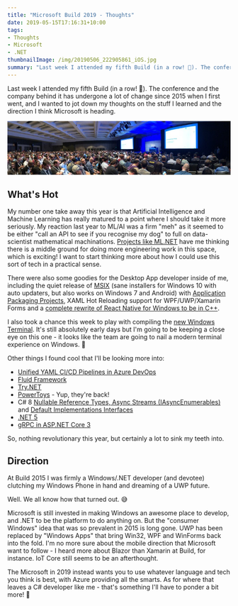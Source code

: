 ```yaml
---
title: "Microsoft Build 2019 - Thoughts"
date: 2019-05-15T17:16:31+10:00
tags:
- Thoughts
- Microsoft
- .NET
thumbnailImage: /img/20190506_222905861_iOS.jpg
summary: "Last week I attended my fifth Build (in a row! 🤯). The conference and the company behind it has undergone a lot of change since 2015 when I first went, and I wanted to jot down my thoughts on the stuff I learned and the direction I think Microsoft is heading."
---
```

Last week I attended my fifth Build (in a row! 🤯). The conference and the company behind it has undergone a lot of change since 2015 when I first went, and I wanted to jot down my thoughts on the stuff I learned and the direction I think Microsoft is heading.

![Build 2019 Session](/img/20190506_222905861_iOS.jpg)

## What's Hot

My number one take away this year is that Artificial Intelligence and Machine Learning has really matured to a point where I should take it more seriously. My reaction last year to ML/AI was a firm "meh" as it seemed to be either "call an API to see if you recognise my dog" to full on data-scientist mathematical machinations. [Projects like ML.NET](https://github.com/dotnet/machinelearning) have me thinking there is a middle ground for doing more engineering work in this space, which is exciting! I want to start thinking more about how I could use this sort of tech in a practical sense.

There were also some goodies for the Desktop App developer inside of me, including the quiet release of [MSIX](https://github.com/Microsoft/msix-packaging#msix-sdk) (sane installers for Windows 10 with auto updaters, but also works on Windows 7 and Android) with [Application Packaging Projects](https://blogs.windows.com/buildingapps/2017/12/04/extend-desktop-application-windows-10-features-using-new-visual-studio-application-packaging-project/#lq9eAJjU12J6eOgR.97), XAML Hot Reloading support for WPF/UWP/Xamarin Forms and a [complete rewrite of React Native for Windows to be in C++](https://github.com/microsoft/react-native-windows/tree/master/vnext#reactnative-for-windows-vnext).

I also took a chance this week to play with compiling the [new Windows Terminal](https://github.com/Microsoft/Terminal). It's still absolutely early days but I'm going to be keeping a close eye on this one - it looks like the team are going to nail a modern terminal experience on Windows. 🤞

Other things I found cool that I'll be looking more into:

* [Unified YAML CI/CD Pipelines in Azure DevOps](https://devblogs.microsoft.com/devops/whats-new-with-azure-pipelines/)
* [Fluid Framework](https://www.microsoft.com/en-us/microsoft-365/blog/2019/05/06/build-2019-people-centered-experiences-microsoft-365-productivity-cloud/)
* [Try.NET](https://dotnet.microsoft.com/platform/try-dotnet)
* [PowerToys](https://github.com/microsoft/PowerToys) - Yup, they're back!
* C# 8 [Nullable Reference Types, Async Streams (IAsyncEnumerables)](https://devblogs.microsoft.com/dotnet/take-c-8-0-for-a-spin/) and [Default Implementations Interfaces](https://devblogs.microsoft.com/dotnet/default-implementations-in-interfaces/)
* [.NET 5](https://devblogs.microsoft.com/dotnet/introducing-net-5/)
* [gRPC in ASP.NET Core 3](https://docs.microsoft.com/en-us/aspnet/core/grpc/?view=aspnetcore-3.0)

So, nothing revolutionary this year, but certainly a lot to sink my teeth into.

## Direction

At Build 2015 I was firmly a Windows/.NET developer (and devotee) clutching my Windows Phone in hand and dreaming of a UWP future.

Well. We all know how that turned out. 😅

Microsoft is still invested in making Windows an awesome place to develop, and .NET to be the platform to do anything on. But the "consumer Windows" idea that was so prevalent in 2015 is long gone. UWP has been replaced by "Windows Apps" that bring Win32, WPF and WinForms back into the fold. I'm no more sure about the mobile direction that Microsoft want to follow - I heard more about Blazor than Xamarin at Build, for instance. IoT Core still seems to be an afterthought.

The Microsoft in 2019 instead wants you to use whatever language and tech you think is best, with Azure providing all the smarts. As for where that leaves a C# developer like me - that's something I'll have to ponder a bit more! 🤔
